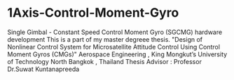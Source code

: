# 1Axis-Control-Moment-Gyro
Single Gimbal - Constant Speed Control Moment Gyro (SGCMG) hardware development
This is a part of my master degreee thesis.
"Design of Nonlinear Control System for Microsatellite Attitude Control Using Control Moment Gyros (CMGs)"
Aerospace Engineering , King Mongkut’s University of Technology North Bangkok , Thailand
Thesis Advisor	:  Professor Dr.Suwat Kuntanapreeda
